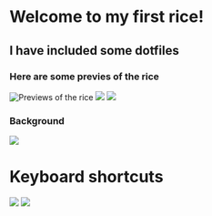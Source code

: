 # Welcome to my first rice!

## I have included some dotfiles

### Here are some previes of the rice
![Previews of the rice](/home/benji/Documents/Dotfiles/2025-03-29-180031_hyprshot.png)
![](/home/benji/Documents/Dotfiles/2025-03-29-180119_hyprshot.png)
![](/home/benji/Documents/Dotfiles/2025-03-29-180425_hyprshot.png)
### Background
![](/home/benji/Documents/Dotfiles/my-background.png)

# Keyboard shortcuts

![](/home/benji/Documents/Dotfiles/2025-03-30-042802_hyprshot.png)
![](/home/benji/Documents/Dotfiles/2025-03-30-042931_hyprshot.png)
###